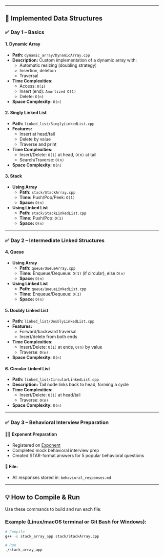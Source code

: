 
---

## 🧠 Implemented Data Structures

### ✅ Day 1 – Basics

#### 1. Dynamic Array

- **Path:** `dynamic_array/DynamicArray.cpp`
- **Description:** Custom implementation of a dynamic array with:
  - Automatic resizing (doubling strategy)
  - Insertion, deletion
  - Traversal
- **Time Complexities:**
  - Access: `O(1)`
  - Insert (end): `Amortized O(1)`
  - Delete: `O(n)`
- **Space Complexity:** `O(n)`

#### 2. Singly Linked List

- **Path:** `linked_list/SinglyLinkedList.cpp`
- **Features:**
  - Insert at head/tail
  - Delete by value
  - Traverse and print
- **Time Complexities:**
  - Insert/Delete: `O(1)` at head, `O(n)` at tail
  - Search/Traverse: `O(n)`
- **Space Complexity:** `O(n)`

#### 3. Stack

- **Using Array**
  - **Path:** `stack/StackArray.cpp`
  - **Time:** Push/Pop/Peek: `O(1)`
  - **Space:** `O(n)`
- **Using Linked List**
  - **Path:** `stack/StackLinkedList.cpp`
  - **Time:** Push/Pop: `O(1)`
  - **Space:** `O(n)`

---

### ✅ Day 2 – Intermediate Linked Structures

#### 4. Queue

- **Using Array**
  - **Path:** `queue/QueueArray.cpp`
  - **Time:** Enqueue/Dequeue: `O(1)` (if circular), else `O(n)`
  - **Space:** `O(n)`
- **Using Linked List**
  - **Path:** `queue/QueueLinkedList.cpp`
  - **Time:** Enqueue/Dequeue: `O(1)`
  - **Space:** `O(n)`

#### 5. Doubly Linked List

- **Path:** `linked_list/DoublyLinkedList.cpp`
- **Features:** 
  - Forward/backward traversal
  - Insert/delete from both ends
- **Time Complexities:**
  - Insert/Delete: `O(1)` at ends, `O(n)` by value
  - Traverse: `O(n)`
- **Space Complexity:** `O(n)`

#### 6. Circular Linked List

- **Path:** `linked_list/CircularLinkedList.cpp`
- **Description:** Tail node links back to head, forming a cycle
- **Time Complexities:**
  - Insert/Delete: `O(1)` at head/tail
  - Traverse: `O(n)`
- **Space Complexity:** `O(n)`

---

### ✅ Day 3 – Behavioral Interview Preparation

#### 👨‍💼 Exponent Preparation

- Registered on [Exponent](https://www.tryexponent.com)
- Completed mock behavioral interview prep
- Created STAR-format answers for 5 popular behavioral questions

#### 📄 File:

- All responses stored in: `behavioral_responses.md`

---

## 💡 How to Compile & Run

Use these commands to build and run each file:

### Example (Linux/macOS terminal or Git Bash for Windows):

```bash
# Compile
g++ -o stack_array_app stack/StackArray.cpp

# Run
./stack_array_app
